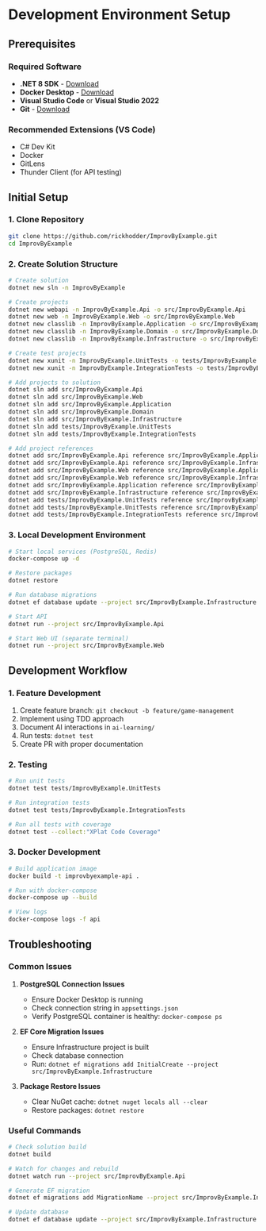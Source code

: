 # Development Environment Setup

## Prerequisites

### Required Software
- **.NET 8 SDK** - [Download](https://dotnet.microsoft.com/download)
- **Docker Desktop** - [Download](https://www.docker.com/products/docker-desktop)
- **Visual Studio Code** or **Visual Studio 2022**
- **Git** - [Download](https://git-scm.com/downloads)

### Recommended Extensions (VS Code)
- C# Dev Kit
- Docker
- GitLens
- Thunder Client (for API testing)

## Initial Setup

### 1. Clone Repository
```bash
git clone https://github.com/rickhodder/ImprovByExample.git
cd ImprovByExample
```

### 2. Create Solution Structure
```bash
# Create solution
dotnet new sln -n ImprovByExample

# Create projects
dotnet new webapi -n ImprovByExample.Api -o src/ImprovByExample.Api
dotnet new web -n ImprovByExample.Web -o src/ImprovByExample.Web
dotnet new classlib -n ImprovByExample.Application -o src/ImprovByExample.Application
dotnet new classlib -n ImprovByExample.Domain -o src/ImprovByExample.Domain
dotnet new classlib -n ImprovByExample.Infrastructure -o src/ImprovByExample.Infrastructure

# Create test projects
dotnet new xunit -n ImprovByExample.UnitTests -o tests/ImprovByExample.UnitTests
dotnet new xunit -n ImprovByExample.IntegrationTests -o tests/ImprovByExample.IntegrationTests

# Add projects to solution
dotnet sln add src/ImprovByExample.Api
dotnet sln add src/ImprovByExample.Web
dotnet sln add src/ImprovByExample.Application
dotnet sln add src/ImprovByExample.Domain
dotnet sln add src/ImprovByExample.Infrastructure
dotnet sln add tests/ImprovByExample.UnitTests
dotnet sln add tests/ImprovByExample.IntegrationTests

# Add project references
dotnet add src/ImprovByExample.Api reference src/ImprovByExample.Application
dotnet add src/ImprovByExample.Api reference src/ImprovByExample.Infrastructure
dotnet add src/ImprovByExample.Web reference src/ImprovByExample.Application
dotnet add src/ImprovByExample.Web reference src/ImprovByExample.Infrastructure
dotnet add src/ImprovByExample.Application reference src/ImprovByExample.Domain
dotnet add src/ImprovByExample.Infrastructure reference src/ImprovByExample.Domain
dotnet add tests/ImprovByExample.UnitTests reference src/ImprovByExample.Domain
dotnet add tests/ImprovByExample.UnitTests reference src/ImprovByExample.Application
dotnet add tests/ImprovByExample.IntegrationTests reference src/ImprovByExample.Api
```

### 3. Local Development Environment
```bash
# Start local services (PostgreSQL, Redis)
docker-compose up -d

# Restore packages
dotnet restore

# Run database migrations
dotnet ef database update --project src/ImprovByExample.Infrastructure

# Start API
dotnet run --project src/ImprovByExample.Api

# Start Web UI (separate terminal)
dotnet run --project src/ImprovByExample.Web
```

## Development Workflow

### 1. Feature Development
1. Create feature branch: `git checkout -b feature/game-management`
2. Implement using TDD approach
3. Document AI interactions in `ai-learning/`
4. Run tests: `dotnet test`
5. Create PR with proper documentation

### 2. Testing
```bash
# Run unit tests
dotnet test tests/ImprovByExample.UnitTests

# Run integration tests
dotnet test tests/ImprovByExample.IntegrationTests

# Run all tests with coverage
dotnet test --collect:"XPlat Code Coverage"
```

### 3. Docker Development
```bash
# Build application image
docker build -t improvbyexample-api .

# Run with docker-compose
docker-compose up --build

# View logs
docker-compose logs -f api
```

## Troubleshooting

### Common Issues

1. **PostgreSQL Connection Issues**
   - Ensure Docker Desktop is running
   - Check connection string in `appsettings.json`
   - Verify PostgreSQL container is healthy: `docker-compose ps`

2. **EF Core Migration Issues**
   - Ensure Infrastructure project is built
   - Check database connection
   - Run: `dotnet ef migrations add InitialCreate --project src/ImprovByExample.Infrastructure`

3. **Package Restore Issues**
   - Clear NuGet cache: `dotnet nuget locals all --clear`
   - Restore packages: `dotnet restore`

### Useful Commands
```bash
# Check solution build
dotnet build

# Watch for changes and rebuild
dotnet watch run --project src/ImprovByExample.Api

# Generate EF migration
dotnet ef migrations add MigrationName --project src/ImprovByExample.Infrastructure

# Update database
dotnet ef database update --project src/ImprovByExample.Infrastructure
```
